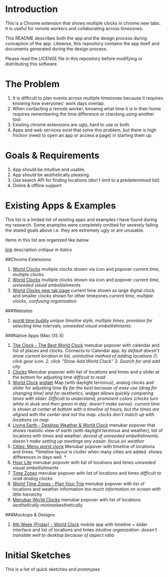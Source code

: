 # Introduction
This is a Chrome extension that shows multiple clocks in chrome new tabs. It is useful for remote workers and collaborating across timezones.

This README describes both the app and the design process during conception of the app. Likewise, this repository contains the app itself and documents generated during the design process.

Please read the LICENSE file in this repository before modifying or distributing this software. 

# The Problem
1. It is difficult to plan events across multiple timezones because it requires knowing how everyones' work days overlap.
2. When contacting a remote worker, knowing what time it is in their home requires remembering the time difference or checking using another tool.
3. Existing chrome extensions are ugly, hard to use or both. 
4. Apps and web services exist that solve this problem, but there is high friction (need to open an app or access a page) in starting them up.

# Goals & Requirements
1. App should be intuitive and usable.
2. App should be aesthetically pleasing.
3. Use search API for finding locations (don't limit to a predetermined list)
4. Online & offline support

# Existing Apps & Examples

This list is a limited list of existing apps and examples I have found during my research. Some examples were completely omitted for severely failing the stated goals above i.e. they are extremely ugly or are unusable.

Items in this list are organized like below

[link]() description *critique in italics*

##Chrome Extensions
1. [World Clocks](https://chrome.google.com/webstore/detail/world-clocks/innfmeekncjandlanpgdmmogkcimekgo) multiple clocks shown via icon and popover *current time, multiple clocks*
2. [World Clocks](https://chrome.google.com/webstore/detail/world-clocks/ajnbnekhpkkfaobjalnhdoofajkghidp) multiple clocks shown via icon and popover *current time, unneeded visual embellishments*
3. [World Clocks new tab page](https://chrome.google.com/webstore/detail/world-clocks-new-tab-page/opaffdnccgelcacfhbjigocjaigebbje) current time shown as large digital clock and smaller clocks shown for other timezones *current time, multiple clocks, confusing organization*

###Websites
1. [world time buddy](http://www.worldtimebuddy.com/) *unique timeline style, multiple times, provision for selecting time intervals, unneeded visual embellishments*

###Native Apps (Mac OS X)
1. [The Clock - The Best World Clock](https://itunes.apple.com/us/app/the-clock-the-best-world-clock/id488764545) menubar popover with calendar and list of places and clocks. Connects to Calendar app. *by default doesn't show current location in list, unintuitive method of adding locations (1. click gear icon. 2. click "Show Add World Clock" 3. Search for and add city*
2. [Clocks](https://itunes.apple.com/us/app/clocks/id414554506) Menubar popover with list of locations and times and a slider at the bottom for adjusting time *difficult to read*
3. [World Clock](https://itunes.apple.com/us/app/world-clock/id858446756) [widget](https://itunes.apple.com/app/world-clock-widget/id960527401) Map (with daylight terminus), analog clocks and slider for adjusting time *By far the best because of ease use (drag for changing time) and for aesthetics. widget allows quickly comparing times with slider. Difficult to understand, prominent colors (clocks turn white in dusk and then green in day. doesn't make sense). current time is shown at center at bottom with a timeline of hours, but the times are aligned with the center and not the map. clocks don't match up with locations on map*
4. [Living Earth - Desktop Weather & World Clock](https://itunes.apple.com/us/app/living-earth-desktop-weather/id539362919) menubar popover that shows realistic view of earth (with daylight terminus and weather), list of locations with times and weather. *devoid of unneeded embellishments. doesn't make setting up meetings any easier. focus on weather*
5. [Cities: Menu world clock](https://itunes.apple.com/us/app/cities-menu-world-clock/id933624359) Menubar popover with timeline of locations and times. *timeline layout is clutter when many cities are added. shows differences in days well. *
6. [Hour Lite](https://itunes.apple.com/us/app/hour-lite/id569089415) menubar popover with list of locations and times *unneeded visual embellishments*
7. [Time Zones](https://itunes.apple.com/us/app/time-zones/id448041594) menubar popover with list of locations and times *difficult to read analog clocks*
8. [World Time Zones - Plan Your Trip](https://itunes.apple.com/us/app/world-time-zones-plan-your/id1064366678) menubar popover with list of locations and weather information *too much information on screen with little hierarchy*
9. [Menubar World Clocks](https://itunes.apple.com/us/app/menubar-world-clocks/id827630907) menubar popover with list of locations *aesthetically minimal*aesthetically

###Mockups & Designs
1. [6th Week (Friday) - World Clock](https://dribbble.com/shots/2460483-6th-Week-Friday-World-Clock) mobile app with timeline + slider interface and list of locations and times *intuitive organization. doesn't translate well to desktop because of aspect ratio*

# Initial Sketches

This is a list of quick sketches and prototypes


